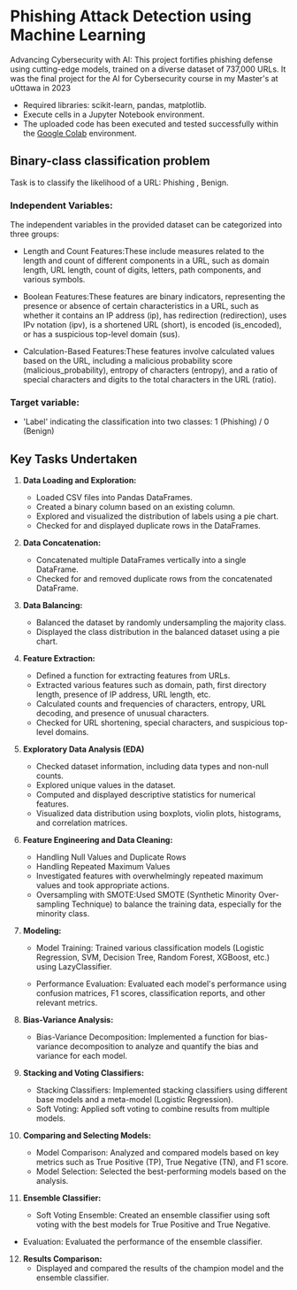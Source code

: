 # **Phishing Attack Detection using Machine Learning**
Advancing Cybersecurity with AI: This project fortifies phishing defense using cutting-edge models, trained on a diverse dataset of 737,000 URLs. It was the final project for the AI for Cybersecurity course in my Master's at uOttawa in 2023

- Required libraries: scikit-learn, pandas, matplotlib.
- Execute cells in a Jupyter Notebook environment.
- The uploaded code has been executed and tested successfully within the [Google Colab](https://colab.google/) environment.


## Binary-class classification problem
Task is to classify the likelihood of a URL: Phishing , Benign.

### Independent Variables:
 The independent variables in the provided dataset can be categorized into three groups:
   + Length and Count Features:These include measures related to the length and count of different components in a URL, such as domain length, URL length, count of digits, letters, path components, and various symbols.

   + Boolean Features:These features are binary indicators, representing the presence or absence of certain characteristics in a URL, such as whether it contains an IP address (ip), has redirection (redirection), uses IPv notation (ipv), is a shortened URL (short), is encoded (is_encoded), or has a suspicious top-level domain (sus).
     
   + Calculation-Based Features:These features involve calculated values based on the URL, including a malicious probability score (malicious_probability), entropy of characters (entropy), and a ratio of special characters and digits to the total characters in the URL (ratio).
     
### Target variable:
   +	'Label' indicating the classification into two classes: 1 (Phishing) / 0 (Benign)

## **Key Tasks Undertaken**

1. **Data Loading and Exploration:**
    - Loaded CSV files into Pandas DataFrames.
    - Created a binary column based on an existing column.
    - Explored and visualized the distribution of labels using a pie chart.
    - Checked for and displayed duplicate rows in the DataFrames.
      
2. **Data Concatenation:**
    - Concatenated multiple DataFrames vertically into a single DataFrame.
    - Checked for and removed duplicate rows from the concatenated DataFrame.
      
3. **Data Balancing:**
    - Balanced the dataset by randomly undersampling the majority class.
    - Displayed the class distribution in the balanced dataset using a pie chart.
      
4. **Feature Extraction:**
    - Defined a function for extracting features from URLs.
    - Extracted various features such as domain, path, first directory length, presence of IP address, URL length, etc.
    - Calculated counts and frequencies of characters, entropy, URL decoding, and presence of unusual characters.
    - Checked for URL shortening, special characters, and suspicious top-level domains.
  
5. **Exploratory Data Analysis (EDA)**
   - Checked dataset information, including data types and non-null counts.
   - Explored unique values in the dataset.
   - Computed and displayed descriptive statistics for numerical features.
   - Visualized data distribution using boxplots, violin plots, histograms, and correlation matrices.

6. **Feature Engineering and Data Cleaning:**
   - Handling Null Values and Duplicate Rows
   - Handling Repeated Maximum Values
   - Investigated features with overwhelmingly repeated maximum values and took appropriate actions.
   - Oversampling with SMOTE:Used SMOTE (Synthetic Minority Over-sampling Technique) to balance the training data, especially for the minority class.

7. **Modeling:**
   - Model Training: Trained various classification models (Logistic Regression, SVM, Decision Tree, Random Forest, XGBoost, etc.) using LazyClassifier.

   - Performance Evaluation: Evaluated each model's performance using confusion matrices, F1 scores, classification reports, and other relevant metrics.

8. **Bias-Variance Analysis:**
   - Bias-Variance Decomposition: Implemented a function for bias-variance decomposition to analyze and quantify the bias and variance for each model.

9. **Stacking and Voting Classifiers:**
   - Stacking Classifiers: Implemented stacking classifiers using different base models and a meta-model (Logistic Regression).
   - Soft Voting: Applied soft voting to combine results from multiple models.
   
10. **Comparing and Selecting Models:**
    - Model Comparison: Analyzed and compared models based on key metrics such as True Positive (TP), True Negative (TN), and F1 score.
    - Model Selection: Selected the best-performing models based on the analysis.

11. **Ensemble Classifier:**
    - Soft Voting Ensemble: Created an ensemble classifier using soft voting with the best models for True Positive and True Negative.
   - Evaluation: Evaluated the performance of the ensemble classifier.

12. **Results Comparison:**
    - Displayed and compared the results of the champion model and the ensemble classifier.

